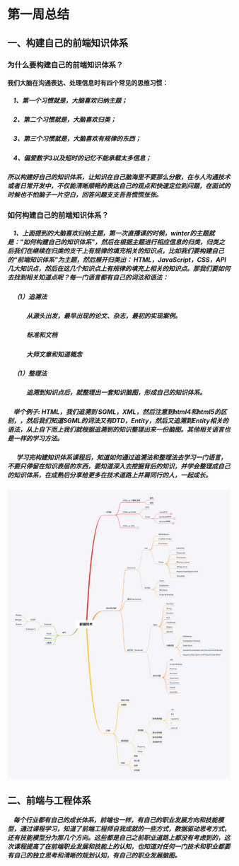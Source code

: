 # 第一周总结
## 一、构建自己的前端知识体系
### 为什么要构建自己的前端知识体系？
#### 我们大脑在沟通表达、处理信息时有四个常见的思维习惯：
##### &nbsp;&nbsp;&nbsp;&nbsp;1、第一个习惯就是，大脑喜欢归纳主题；
##### &nbsp;&nbsp;&nbsp;&nbsp;2、第二个习惯就是，大脑喜欢归类；
##### &nbsp;&nbsp;&nbsp;&nbsp;3、第三个习惯就是，大脑喜欢有规律的东西；
##### &nbsp;&nbsp;&nbsp;&nbsp;4、偏爱数字3以及短时的记忆不能承载太多信息；
##### 所以构建好自己的知识体系，让知识在自己脑海里不要那么分散，在与人沟通技术或者日常开发中，不仅能清晰顺畅的表达自己的观点和快速定位到问题，在面试的时候也不怕脑子一片空白，回答问题支支吾吾慌慌张张。
### 如何构建自己的前端知识体系？
##### &nbsp;&nbsp;&nbsp;&nbsp;1、上面提到的大脑喜欢归纳主题，第一次直播课的时候，winter的主题就是："如何构建自己的知识体系"，然后在根据主题进行相应信息的归类，归类之后我们在继续在归类的支干上有规律的填充相关的知识点，比如我们要构建自己的“前端知识体系”为主题，然后展开归类出： HTML，JavaScript，CSS，API几大知识点，然后在这几个知识点上有规律的填充上相关的知识点。那我们要如何去找到相关知道点呢？每一门语言都有自己的词法和语法：
##### &nbsp;&nbsp;&nbsp;&nbsp;（1）追溯法
##### &nbsp;&nbsp;&nbsp;&nbsp;&nbsp;&nbsp;&nbsp;&nbsp;&nbsp;&nbsp;&nbsp;&nbsp;&nbsp;从源头出发，最早出现的论文、杂志，最初的实现案例。
##### &nbsp;&nbsp;&nbsp;&nbsp;&nbsp;&nbsp;&nbsp;&nbsp;&nbsp;&nbsp;&nbsp;&nbsp;&nbsp;标准和文档
##### &nbsp;&nbsp;&nbsp;&nbsp;&nbsp;&nbsp;&nbsp;&nbsp;&nbsp;&nbsp;&nbsp;&nbsp;&nbsp;大师文章和知道概念
##### &nbsp;&nbsp;&nbsp;&nbsp;（1）整理法
##### &nbsp;&nbsp;&nbsp;&nbsp;&nbsp;&nbsp;&nbsp;&nbsp;&nbsp;&nbsp;&nbsp;&nbsp;&nbsp;追溯到知识点后，就整理出一套知识脑图，形成自己的知识体系。
##### &nbsp;&nbsp;&nbsp;&nbsp;举个例子:  HTML，我们追溯到 SGML，XML，然后注意到html4和html5的区别，<!doctype html>，然后我们知道SGML的词法又有DTD，Entity，然后又追溯到Entity相关的语法，从上自下而上我们就根据追溯到的知识整理出来一份脑图。其他相关语言也是一样的学习方法。
##### &nbsp;&nbsp;&nbsp;&nbsp;&nbsp;&nbsp;学习完构建知识体系课程后，知道如何通过追溯法和整理法去学习一门语言，不要只停留在知识表层的东西，要知道深入去挖掘背后的知识，并学会整理成自己的知识体系，在成熟后分享给更多在技术道路上并肩同行的人，一起成长。
![avatar](https://github.com/wpngpeng/Frontend-01-Template/blob/master/week01/mindMap/%E5%89%8D%E7%AB%AF%E6%8A%80%E6%9C%AF.png)
## 二、前端与工程体系
##### &nbsp;&nbsp;&nbsp;&nbsp;每个行业都有自己的成长体系，前端也一样，有自己的职业发展方向和技能模型，通过课程学习，知道了前端工程师自我成就的一些方式，数据驱动思考方式，还有技能模型分为那几个方向。这些都是自己之前职业道路上都没有考虑到的，这次课程提高了在前端职业发展和技能上的认知，也知道对任何一门技术和职业都要有自己的独立思考和清晰的规划认知，有自己的职业发展脑图。
